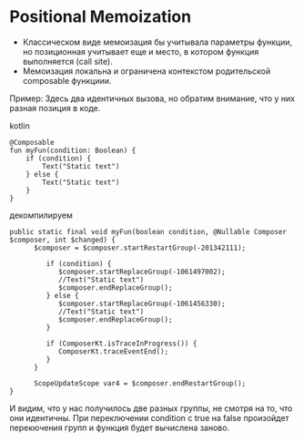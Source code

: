 # Positional Memoization
- Классическом виде мемоизация бы учитывала параметры функции, но позиционная учитывает еще и место, в котором функция выполняется (call site).
- Мемоизация локальна и ограничена контекстом родительской composable функциии.

Пример: 
Здесь два идентичных вызова, но обратим внимание, что у них разная позиция в коде.

kotlin
```
@Composable
fun myFun(condition: Boolean) {
    if (condition) {
        Text("Static text")
    } else {
        Text("Static text")
    }
}
``` 

декомпилируем

```
public static final void myFun(boolean condition, @Nullable Composer $composer, int $changed) {
      $composer = $composer.startRestartGroup(-201342111);

         if (condition) {
            $composer.startReplaceGroup(-1061497002);
            //Text("Static text")
            $composer.endReplaceGroup();
         } else {
            $composer.startReplaceGroup(-1061456330);
            //Text("Static text")
            $composer.endReplaceGroup();
         }

         if (ComposerKt.isTraceInProgress()) {
            ComposerKt.traceEventEnd();
         }
      }

      ScopeUpdateScope var4 = $composer.endRestartGroup();
}
``` 

И видим, что у нас получилось две разных группы, не смотря на то, что они идентичны. При переключении condition с true на false произойдет перекючения групп и функция будет вычислена заново.